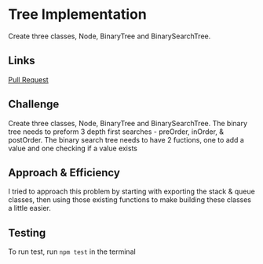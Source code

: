 # Tree Implementation
 Create three classes, Node, BinaryTree and BinarySearchTree.
    
## Links
[Pull Request](https://github.com/SianCulligan/data-structures-and-algorithms/pull/42)
    
## Challenge
 Create three classes, Node, BinaryTree and BinarySearchTree. The binary tree needs to preform 3 depth first searches - preOrder, inOrder, & postOrder. The binary search tree needs to have 2 fuctions, one to add a value and one checking if a value exists
    
    
## Approach & Efficiency
    
<!-- What approach did you take? Why? What is the Big O space/time for this approach? -->
I tried to approach this problem by starting with exporting the stack & queue classes, then using those existing functions to make building these classes a little easier. 
    
    
## Testing
    
<!-- Description of how to run your tests -->
To run test, run ``npm test`` in the terminal
